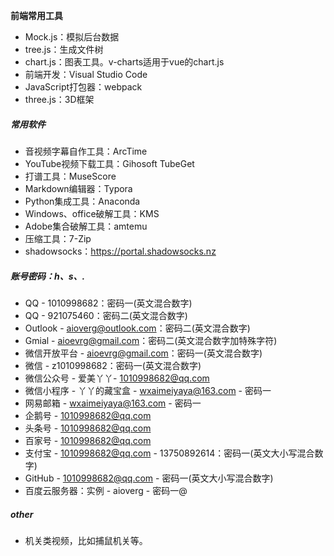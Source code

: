 **前端常用工具**

- Mock.js：模拟后台数据
- tree.js：生成文件树
- chart.js：图表工具。v-charts适用于vue的chart.js
- 前端开发：Visual Studio Code
- JavaScript打包器：webpack
- three.js：3D框架

##### 常用软件

- 音视频字幕自作工具：ArcTime
- YouTube视频下载工具：Gihosoft TubeGet
- 打谱工具：MuseScore
- Markdown编辑器：Typora
- Python集成工具：Anaconda
- Windows、office破解工具：KMS
- Adobe集合破解工具：amtemu
- 压缩工具：7-Zip
- shadowsocks：https://portal.shadowsocks.nz

##### 账号密码：h、s、.

- QQ - 1010998682：密码一(英文混合数字)
- QQ - 921075460：密码二(英文混合数字)
- Outlook - aioverg@outlook.com：密码二(英文混合数字)
- Gmial - aioevrg@gmail.com：密码二(英文混合数字加特殊字符)
- 微信开放平台 - aioevrg@gmail.com：密码一(英文混合数字)
- 微信 - z1010998682：密码一(英文混合数字)
- 微信公众号 - 爱美丫丫- 1010998682@qq.com
- 微信小程序 - 丫丫的藏宝盒 -  wxaimeiyaya@163.com - 密码一
- 网易邮箱 - wxaimeiyaya@163.com - 密码一
- 企鹅号 - 1010998682@qq.com
- 头条号 - 1010998682@qq.com
- 百家号 - 1010998682@qq.com
- 支付宝 - 1010998682@qq.com - 13750892614：密码一(英文大小写混合数字)
- GitHub - 1010998682@qq.com - 密码一(英文大小写混合数字)
- 百度云服务器：实例 - aioverg - 密码一@

##### other

- 机关类视频，比如捕鼠机关等。